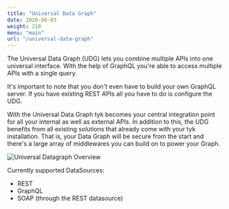 ```yaml
---
title: "Universal Data Graph"
date: 2020-06-03
weight: 210
menu: "main"
url: "/universal-data-graph"
---
```


The Universal Data Graph (UDG) lets you combine multiple APIs into one universal interface.
With the help of GraphQL you're able to access multiple APIs with a single query.

It's important to note that you don't even have to build your own GraphQL server.
If you have existing REST APIs all you have to do is configure the UDG.

With the Universal Data Graph tyk becomes your central integration point for all your internal as well as external APIs.
In addition to this, the UDG benefits from all existing solutions that already come with your tyk installation.
That is, your Data Graph will be secure from the start and there's a large array of middlewares you can build on to power your Graph.

![Universal Datagraph Overview](/docs/img/diagrams/universal_datagraph_overview.png)

Currently supported DataSources:
- REST
- GraphQL
- SOAP (through the REST datasource)

